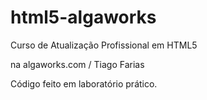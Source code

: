 # html5-algaworks

Curso de Atualização Profissional em HTML5

na algaworks.com / Tiago Farias

Código feito em laboratório prático.
